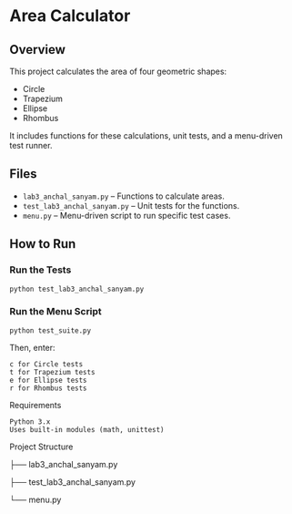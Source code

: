 # Area Calculator

## Overview
This project calculates the area of four geometric shapes:
- Circle
- Trapezium
- Ellipse
- Rhombus

It includes functions for these calculations, unit tests, and a menu-driven test runner.

## Files
- `lab3_anchal_sanyam.py` – Functions to calculate areas.
- `test_lab3_anchal_sanyam.py` – Unit tests for the functions.
- `menu.py` – Menu-driven script to run specific test cases.

## How to Run
### Run the Tests

    python test_lab3_anchal_sanyam.py

### Run the Menu Script
    python test_suite.py

Then, enter:

    c for Circle tests
    t for Trapezium tests
    e for Ellipse tests
    r for Rhombus tests

Requirements

    Python 3.x
    Uses built-in modules (math, unittest)

Project Structure

├── lab3_anchal_sanyam.py

├── test_lab3_anchal_sanyam.py

└── menu.py

